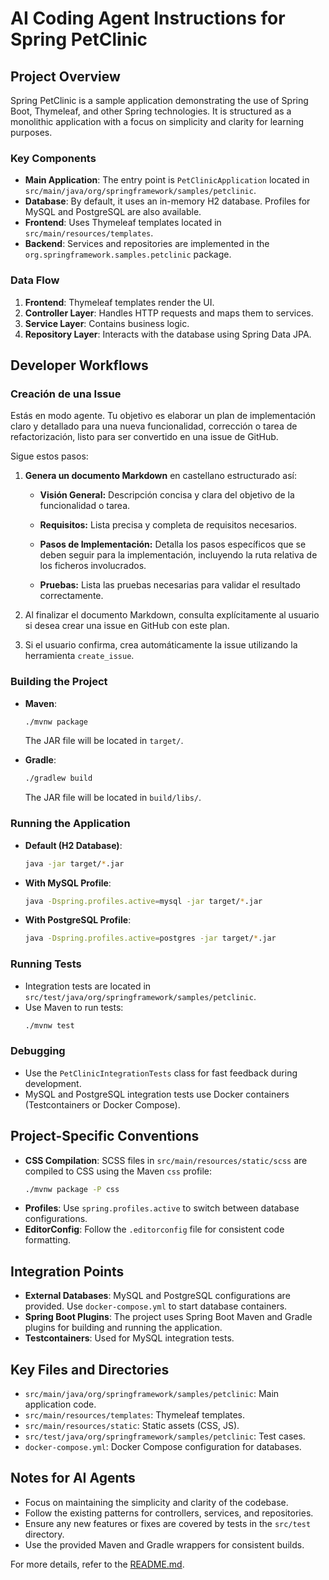 # AI Coding Agent Instructions for Spring PetClinic

## Project Overview
Spring PetClinic is a sample application demonstrating the use of Spring Boot, Thymeleaf, and other Spring technologies. It is structured as a monolithic application with a focus on simplicity and clarity for learning purposes.

### Key Components
- **Main Application**: The entry point is `PetClinicApplication` located in `src/main/java/org/springframework/samples/petclinic`.
- **Database**: By default, it uses an in-memory H2 database. Profiles for MySQL and PostgreSQL are also available.
- **Frontend**: Uses Thymeleaf templates located in `src/main/resources/templates`.
- **Backend**: Services and repositories are implemented in the `org.springframework.samples.petclinic` package.

### Data Flow
1. **Frontend**: Thymeleaf templates render the UI.
2. **Controller Layer**: Handles HTTP requests and maps them to services.
3. **Service Layer**: Contains business logic.
4. **Repository Layer**: Interacts with the database using Spring Data JPA.

## Developer Workflows

### Creación de una Issue

Estás en modo agente. Tu objetivo es elaborar un plan de implementación claro y detallado para una nueva funcionalidad, corrección o tarea de refactorización, listo para ser convertido en una issue de GitHub.

Sigue estos pasos:

1. **Genera un documento Markdown** en castellano estructurado así:

   * **Visión General:** Descripción concisa y clara del objetivo de la funcionalidad o tarea.

   * **Requisitos:** Lista precisa y completa de requisitos necesarios.

   * **Pasos de Implementación:** Detalla los pasos específicos que se deben seguir para la implementación, incluyendo la ruta relativa de los ficheros involucrados.

   * **Pruebas:** Lista las pruebas necesarias para validar el resultado correctamente.

2. Al finalizar el documento Markdown, consulta explícitamente al usuario si desea crear una issue en GitHub con este plan.

3. Si el usuario confirma, crea automáticamente la issue utilizando la herramienta `create_issue`.


### Building the Project
- **Maven**:
  ```bash
  ./mvnw package
  ```
  The JAR file will be located in `target/`.

- **Gradle**:
  ```bash
  ./gradlew build
  ```
  The JAR file will be located in `build/libs/`.

### Running the Application
- **Default (H2 Database)**:
  ```bash
  java -jar target/*.jar
  ```
- **With MySQL Profile**:
  ```bash
  java -Dspring.profiles.active=mysql -jar target/*.jar
  ```
- **With PostgreSQL Profile**:
  ```bash
  java -Dspring.profiles.active=postgres -jar target/*.jar
  ```

### Running Tests
- Integration tests are located in `src/test/java/org/springframework/samples/petclinic`.
- Use Maven to run tests:
  ```bash
  ./mvnw test
  ```

### Debugging
- Use the `PetClinicIntegrationTests` class for fast feedback during development.
- MySQL and PostgreSQL integration tests use Docker containers (Testcontainers or Docker Compose).

## Project-Specific Conventions
- **CSS Compilation**: SCSS files in `src/main/resources/static/scss` are compiled to CSS using the Maven `css` profile:
  ```bash
  ./mvnw package -P css
  ```
- **Profiles**: Use `spring.profiles.active` to switch between database configurations.
- **EditorConfig**: Follow the `.editorconfig` file for consistent code formatting.

## Integration Points
- **External Databases**: MySQL and PostgreSQL configurations are provided. Use `docker-compose.yml` to start database containers.
- **Spring Boot Plugins**: The project uses Spring Boot Maven and Gradle plugins for building and running the application.
- **Testcontainers**: Used for MySQL integration tests.

## Key Files and Directories
- `src/main/java/org/springframework/samples/petclinic`: Main application code.
- `src/main/resources/templates`: Thymeleaf templates.
- `src/main/resources/static`: Static assets (CSS, JS).
- `src/test/java/org/springframework/samples/petclinic`: Test cases.
- `docker-compose.yml`: Docker Compose configuration for databases.

## Notes for AI Agents
- Focus on maintaining the simplicity and clarity of the codebase.
- Follow the existing patterns for controllers, services, and repositories.
- Ensure any new features or fixes are covered by tests in the `src/test` directory.
- Use the provided Maven and Gradle wrappers for consistent builds.

For more details, refer to the [README.md](../README.md).
